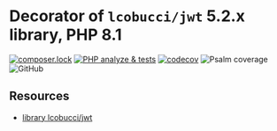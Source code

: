 Decorator of `lcobucci/jwt` 5.2.x library, PHP 8.1
==============
[![composer.lock](http://poser.pugx.org/phpunit/phpunit/composerlock)](https://packagist.org/packages/phpunit/phpunit)
[![PHP analyze & tests](https://github.com/atlance/jwt/actions/workflows/php-analyze.yml/badge.svg)](https://github.com/atlance/jwt/actions/workflows/php-analyze.yml)
[![codecov](https://codecov.io/gh/atlance/jwt-core/graph/badge.svg?token=KDH03IW9B2)](https://codecov.io/gh/atlance/jwt-core)
![Psalm coverage](https://shepherd.dev/github/atlance/jwt-core/coverage.svg)
![GitHub](https://img.shields.io/badge/PHPStan-level%20max-brightgreen.svg?style=flat)

Resources
---------
* [library lcobucci/jwt](https://github.com/lcobucci/jwt/tree/5.2.x)
